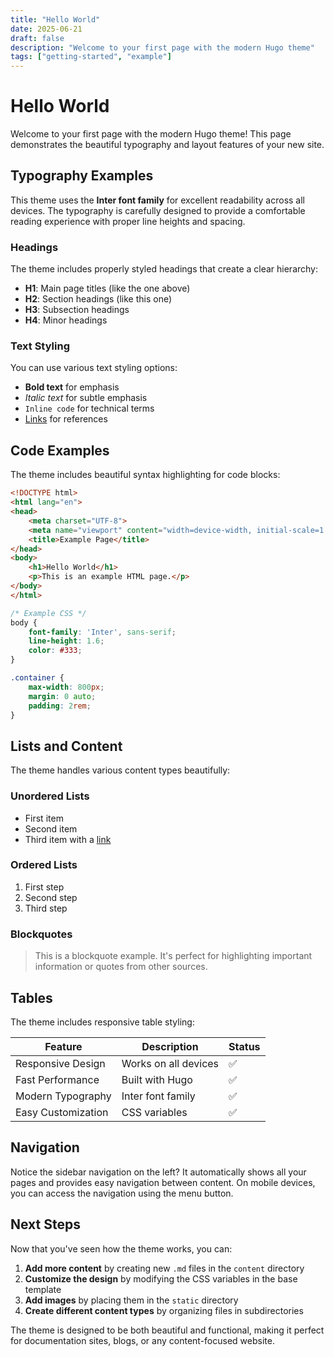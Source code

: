 ```yaml
---
title: "Hello World"
date: 2025-06-21
draft: false
description: "Welcome to your first page with the modern Hugo theme"
tags: ["getting-started", "example"]
---
```


# Hello World

Welcome to your first page with the modern Hugo theme! This page demonstrates the beautiful typography and layout features of your new site.

## Typography Examples

This theme uses the **Inter font family** for excellent readability across all devices. The typography is carefully designed to provide a comfortable reading experience with proper line heights and spacing.

### Headings

The theme includes properly styled headings that create a clear hierarchy:

- **H1**: Main page titles (like the one above)
- **H2**: Section headings (like this one)
- **H3**: Subsection headings
- **H4**: Minor headings

### Text Styling

You can use various text styling options:

- **Bold text** for emphasis
- *Italic text* for subtle emphasis
- `Inline code` for technical terms
- [Links](https://example.com) for references

## Code Examples

The theme includes beautiful syntax highlighting for code blocks:

```html
<!DOCTYPE html>
<html lang="en">
<head>
    <meta charset="UTF-8">
    <meta name="viewport" content="width=device-width, initial-scale=1.0">
    <title>Example Page</title>
</head>
<body>
    <h1>Hello World</h1>
    <p>This is an example HTML page.</p>
</body>
</html>
```

```css
/* Example CSS */
body {
    font-family: 'Inter', sans-serif;
    line-height: 1.6;
    color: #333;
}

.container {
    max-width: 800px;
    margin: 0 auto;
    padding: 2rem;
}
```

## Lists and Content

The theme handles various content types beautifully:

### Unordered Lists
- First item
- Second item
- Third item with a [link](https://example.com)

### Ordered Lists
1. First step
2. Second step
3. Third step

### Blockquotes

> This is a blockquote example. It's perfect for highlighting important information or quotes from other sources.

## Tables

The theme includes responsive table styling:

| Feature | Description | Status |
|---------|-------------|--------|
| Responsive Design | Works on all devices | ✅ |
| Fast Performance | Built with Hugo | ✅ |
| Modern Typography | Inter font family | ✅ |
| Easy Customization | CSS variables | ✅ |

## Navigation

Notice the sidebar navigation on the left? It automatically shows all your pages and provides easy navigation between content. On mobile devices, you can access the navigation using the menu button.

## Next Steps

Now that you've seen how the theme works, you can:

1. **Add more content** by creating new `.md` files in the `content` directory
2. **Customize the design** by modifying the CSS variables in the base template
3. **Add images** by placing them in the `static` directory
4. **Create different content types** by organizing files in subdirectories

The theme is designed to be both beautiful and functional, making it perfect for documentation sites, blogs, or any content-focused website.